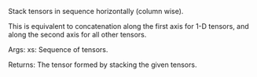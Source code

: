 Stack tensors in sequence horizontally (column wise).

This is equivalent to concatenation along the first axis for 1-D tensors,
and along the second axis for all other tensors.

Args:
    xs: Sequence of tensors.

Returns:
    The tensor formed by stacking the given tensors.
